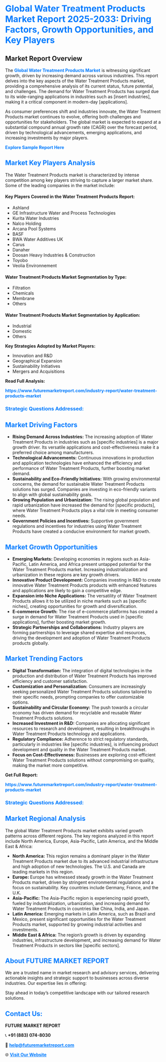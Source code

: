 <h1 style="color: #007BFF;">Global Water Treatment Products Market Report 2025-2033: Driving Factors, Growth Opportunities, and Key Players</h1>

<section id="overview">
<h2>Market Report Overview</h2>
<p>The <a href="https://www.futuremarketreport.com/industry-report/water-treatment-products-market" style="color: #007BFF; text-decoration: none;"><strong>Global Water Treatment Products Market</strong></a> is witnessing significant growth, driven by increasing demand across various industries. This report delves into the key aspects of the Water Treatment Products market, providing a comprehensive analysis of its current status, future potential, and challenges. The demand for Water Treatment Products has surged due to its wide-ranging applications in industries such as [insert industries], making it a critical component in modern-day [applications].</p>
<p>As consumer preferences shift and industries innovate, the Water Treatment Products market continues to evolve, offering both challenges and opportunities for stakeholders. The global market is expected to expand at a substantial compound annual growth rate (CAGR) over the forecast period, driven by technological advancements, emerging applications, and increasing investments by major players.</p>
</section>

<section id="overview">
<p><a href="https://www.futuremarketreport.com/request-sample/reportId=102581" style="color: #007BFF; text-decoration: none;"><strong>Explore Sample Report Here</strong></a></p>
</section>

<section id="key-players">
<h2 style="color: #007BFF;">Market Key Players Analysis</h2>
<p>The Water Treatment Products market is characterized by intense competition among key players striving to capture a larger market share. Some of the leading companies in the market include:</p>
<h4>Key Players Covered in the Water Treatment Products Report:</h4>
<ul><li>Ashland</li><li>GE Infrastructure Water and Process Technologies</li><li>Kurita Water Industries</li><li>Nalco Holding</li><li>Arcana Pool Systems</li><li>BASF</li><li>BWA Water Additives UK</li><li>Carus</li><li>Danaher</li><li>Doosan Heavy Industries &amp; Construction</li><li>Toyobo</li><li>Veolia Environnement</li></ul>
<h4>Water Treatment Products Market Segmentation by Type:</h4>
<ul><li>Filtration</li><li>Chemicals</li><li>Membrane</li><li>Others</li></ul>

<h4>Water Treatment Products Market Segmentation by Application:</h4>
<ul><li>Industrial</li><li>Domestic</li><li>Others</li></ul>
<p><strong>Key Strategies Adopted by Market Players:</strong></p>
<ul>
<li>Innovation and R&D</li>
<li>Geographical Expansion</li>
<li>Sustainability Initiatives</li>
<li>Mergers and Acquisitions</li>
</ul>
</section>

<section>
<p><strong>Read Full Analysis: </strong></p><a href="https://www.futuremarketreport.com/industry-report/water-treatment-products-market" style="color: #007BFF; text-decoration: none;"><strong>https://www.futuremarketreport.com/industry-report/water-treatment-products-market</strong></a>
<h3 style="color: #007BFF;">Strategic Questions Addressed:</h3>
</section>

<section id="driving-factors">
<h2 style="color: #007BFF;">Market Driving Factors</h2>
<ul>
<li><strong>Rising Demand Across Industries:</strong> The increasing adoption of Water Treatment Products in industries such as [specific industries] is a major growth driver. Its versatile applications and cost-effectiveness make it a preferred choice among manufacturers.</li>
<li><strong>Technological Advancements:</strong> Continuous innovations in production and application technologies have enhanced the efficiency and performance of Water Treatment Products, further boosting market demand.</li>
<li><strong>Sustainability and Eco-Friendly Initiatives:</strong> With growing environmental concerns, the demand for sustainable Water Treatment Products solutions has surged. Companies are investing in eco-friendly variants to align with global sustainability goals.</li>
<li><strong>Growing Population and Urbanization:</strong> The rising global population and rapid urbanization have increased the demand for [specific products], where Water Treatment Products plays a vital role in meeting consumer needs.</li>
<li><strong>Government Policies and Incentives:</strong> Supportive government regulations and incentives for industries using Water Treatment Products have created a conducive environment for market growth.</li>
</ul>
</section>

<section id="growth-opportunities">
<h2 style="color: #007BFF;">Market Growth Opportunities</h2>
<ul>
<li><strong>Emerging Markets:</strong> Developing economies in regions such as Asia-Pacific, Latin America, and Africa present untapped potential for the Water Treatment Products market. Increasing industrialization and urbanization in these regions are key growth drivers.</li>
<li><strong>Innovative Product Development:</strong> Companies investing in R&D to create innovative Water Treatment Products products with enhanced features and applications are likely to gain a competitive edge.</li>
<li><strong>Expansion into Niche Applications:</strong> The versatility of Water Treatment Products allows it to be utilized in niche markets such as [specific niches], creating opportunities for growth and diversification.</li>
<li><strong>E-commerce Growth:</strong> The rise of e-commerce platforms has created a surge in demand for Water Treatment Products used in [specific applications], further boosting market growth.</li>
<li><strong>Strategic Partnerships and Collaborations:</strong> Industry players are forming partnerships to leverage shared expertise and resources, driving the development and adoption of Water Treatment Products products globally.</li>
</ul>
</section>

<section id="trending-factors">
<h2 style="color: #007BFF;">Market Trending Factors</h2>
<ul>
<li><strong>Digital Transformation:</strong> The integration of digital technologies in the production and distribution of Water Treatment Products has improved efficiency and customer satisfaction.</li>
<li><strong>Customization and Personalization:</strong> Consumers are increasingly seeking personalized Water Treatment Products solutions tailored to their specific needs, prompting companies to offer customizable options.</li>
<li><strong>Sustainability and Circular Economy:</strong> The push towards a circular economy has driven demand for recyclable and reusable Water Treatment Products solutions.</li>
<li><strong>Increased Investment in R&D:</strong> Companies are allocating significant resources to research and development, resulting in breakthroughs in Water Treatment Products technology and applications.</li>
<li><strong>Regulatory Compliance:</strong> Adherence to strict regulatory standards, particularly in industries like [specific industries], is influencing product development and quality in the Water Treatment Products market.</li>
<li><strong>Focus on Cost-Effectiveness:</strong> Businesses are exploring cost-efficient Water Treatment Products solutions without compromising on quality, making the market more competitive.</li>
</ul>
</section>

<section>
<p><strong>Get Full Report: </strong></p><a href="https://www.futuremarketreport.com/industry-report/water-treatment-products-market" style="color: #007BFF; text-decoration: none;"><strong>https://www.futuremarketreport.com/industry-report/water-treatment-products-market</strong></a>
<h3 style="color: #007BFF;">Strategic Questions Addressed:</h3>
</section>


<section id="regional-analysis">
<h2 style="color: #007BFF;">Market Regional Analysis</h2>
<p>The global Water Treatment Products market exhibits varied growth patterns across different regions. The key regions analyzed in this report include North America, Europe, Asia-Pacific, Latin America, and the Middle East & Africa:</p>
<ul>
<li><strong>North America:</strong> This region remains a dominant player in the Water Treatment Products market due to its advanced industrial infrastructure and high adoption of new technologies. The U.S. and Canada are leading markets in this region.</li>
<li><strong>Europe:</strong> Europe has witnessed steady growth in the Water Treatment Products market, driven by stringent environmental regulations and a focus on sustainability. Key countries include Germany, France, and the U.K.</li>
<li><strong>Asia-Pacific:</strong> The Asia-Pacific region is experiencing rapid growth, fueled by industrialization, urbanization, and increasing demand for Water Treatment Products in countries like China, India, and Japan.</li>
<li><strong>Latin America:</strong> Emerging markets in Latin America, such as Brazil and Mexico, present significant opportunities for the Water Treatment Products market, supported by growing industrial activities and investments.</li>
<li><strong>Middle East & Africa:</strong> The region’s growth is driven by expanding industries, infrastructure development, and increasing demand for Water Treatment Products in sectors like [specific sectors].</li>
</ul>
</section>

<footer>
<h2 style="color: #007BFF;">About FUTURE MARKET REPORT</h2>
<p>We are a trusted name in market research and advisory services, delivering actionable insights and strategic support to businesses across diverse industries. Our expertise lies in offering:</p>

<p>Stay ahead in today’s competitive landscape with our tailored research solutions.</p>

<h2 style="color: #007BFF;">Contact Us:</h2>
<p><strong>FUTURE MARKET REPORT</strong></p>
<p>📞 <strong>+91 (883) 074-8030</strong></p>
<p>📧 <strong><a href="mailto:help@futuremarketreport.com" style="color: #007BFF;">help@futuremarketreport.com</a></strong></p>
<p>🌐 <strong><a href="https://www.futuremarketreport.com/" style="color: #007BFF;">Visit Our Website</a></strong></p>
</footer>